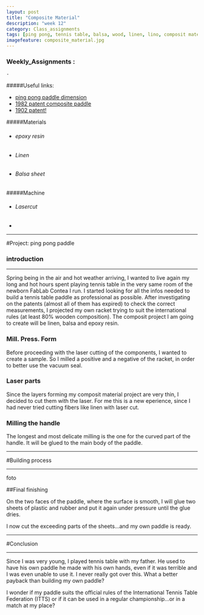 ```yaml
---
layout: post
title: "Composite Material"
description: "week 12"
category: Class_assignments
tags: [ping pong, tennis table, balsa, wood, linen, lino, composit materials, fabacademy]
imagefeature: composite_material.jpg
---
```


### Weekly_Assignments :

	-  


#####Useful links:

- [ping pong paddle dimension](http://sport-kid.net/ping-pong-paddle-dimensions.html)
- [1982 patent composite paddle](https://www.google.com/patents/US4324400?dq=table+tennis&hl=it&sa=X&ei=1kZTVfSOOMOvygOU-oHQCg&ved=0CC4Q6AEwAjge)
- [1902 patent!](https://www.google.com/patents/US1961473?dq=table+tennis+paddle&hl=it&sa=X&ei=Y0xTVaP7KImgsgH3r4GwBA&ved=0CEoQ6AEwBQ)

#####Materials

- ###### epoxy resin
- ###### Linen
- ###### Balsa sheet

#####Machine

- ###### Lasercut
-


****

#Project: ping pong paddle 

### introduction

****

Spring being in the air and hot weather arriving, I wanted to live again my long and hot hours spent playing tennis table in the very same room of the newborn FabLab Contea I run. 
I started looking for all the infos needed to build a tennis table paddle as professional as possible.
After investigating on the patents (almost all of them has expired) to check the correct measurements, I projected my own racket trying to suit the international rules (at least 80% wooden composition).
The composit project I am going to create will be linen, balsa and epoxy resin.


### Mill. Press. Form

Before proceeding with the laser cutting of the components, I wanted to create a sample. So I milled a positive and a negative of the racket, in order to better use the vacuum seal. 


### Laser parts
Since the layers forming my composit material project are very thin, I decided to cut them with the laser.
For me this is a new eperience, since I had never tried cutting fibers like linen with laser cut. 

### Milling the handle
The longest and most delicate milling is the one for the curved part of the handle.
It will be glued to the main body of the paddle.


****

#Building process

****

foto



##Final finishing

On the two faces of the paddle, where the surface is smooth, I will glue two sheets of plastic and rubber and put it again under pressure until the glue dries.


I now cut the exceeding parts of the sheets...and my own paddle is ready. 

 
****

#Conclusion

****

Since I was very young, I played tennis table with my father. He used to have his own paddle he made with his own hands, even if it was terrible and I was even unable to use it. I never really got over this. What a better payback than building my own paddle?


I wonder if my paddle suits the official rules of the International Tennis Table Federation (ITTS) or if it can be used in a regular championship...or in a match at my place?




